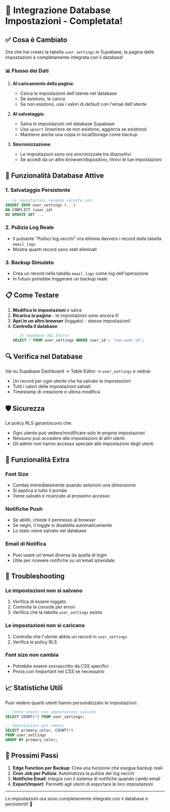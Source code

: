 # 🎯 Integrazione Database Impostazioni - Completata!

## ✅ Cosa è Cambiato

Ora che hai creato la tabella `user_settings` in Supabase, la pagina delle impostazioni è completamente integrata con il database!

### 📊 Flusso dei Dati

1. **Al caricamento della pagina**:
   - Cerca le impostazioni dell'utente nel database
   - Se esistono, le carica
   - Se non esistono, usa i valori di default con l'email dell'utente

2. **Al salvataggio**:
   - Salva le impostazioni nel database Supabase
   - Usa `upsert` (inserisce se non esistono, aggiorna se esistono)
   - Mantiene anche una copia in localStorage come backup

3. **Sincronizzazione**:
   - Le impostazioni sono ora sincronizzate tra dispositivi
   - Se accedi da un altro browser/dispositivo, ritrovi le tue impostazioni

## 🚀 Funzionalità Database Attive

### 1. **Salvataggio Persistente**
```sql
-- Le impostazioni vengono salvate con:
INSERT INTO user_settings (...) 
ON CONFLICT (user_id) 
DO UPDATE SET ...
```

### 2. **Pulizia Log Reale**
- Il pulsante "Pulisci log vecchi" ora elimina davvero i record dalla tabella `email_logs`
- Mostra quanti record sono stati eliminati

### 3. **Backup Simulato**
- Crea un record nella tabella `email_logs` come log dell'operazione
- In futuro potrebbe triggerare un backup reale

## 📋 Come Testare

1. **Modifica le impostazioni** e salva
2. **Ricarica la pagina** - le impostazioni sono ancora lì!
3. **Apri in un altro browser** (loggato) - stesse impostazioni!
4. **Controlla il database**:
   ```sql
   -- In Supabase SQL Editor
   SELECT * FROM user_settings WHERE user_id = 'tuo-user-id';
   ```

## 🔍 Verifica nel Database

Vai su Supabase Dashboard → Table Editor → `user_settings` e vedrai:
- Un record per ogni utente che ha salvato le impostazioni
- Tutti i valori delle impostazioni salvati
- Timestamp di creazione e ultima modifica

## 🛡️ Sicurezza

Le policy RLS garantiscono che:
- Ogni utente può vedere/modificare solo le proprie impostazioni
- Nessuno può accedere alle impostazioni di altri utenti
- Gli admin non hanno accesso speciale alle impostazioni degli utenti

## 🎨 Funzionalità Extra

### Font Size
- Cambia immediatamente quando selezioni una dimensione
- Si applica a tutto il portale
- Viene salvato e ricaricato al prossimo accesso

### Notifiche Push
- Se abiliti, chiede il permesso al browser
- Se neghi, il toggle si disabilita automaticamente
- Lo stato viene salvato nel database

### Email di Notifica
- Puoi usare un'email diversa da quella di login
- Utile per ricevere notifiche su un'email aziendale

## 🐛 Troubleshooting

### Le impostazioni non si salvano
1. Verifica di essere loggato
2. Controlla la console per errori
3. Verifica che la tabella `user_settings` esista

### Le impostazioni non si caricano
1. Controlla che l'utente abbia un record in `user_settings`
2. Verifica le policy RLS

### Font size non cambia
- Potrebbe essere sovrascritto da CSS specifici
- Prova con !important nel CSS se necessario

## 📈 Statistiche Utili

Puoi vedere quanti utenti hanno personalizzato le impostazioni:
```sql
-- Conta utenti con impostazioni salvate
SELECT COUNT(*) FROM user_settings;

-- Impostazioni più comuni
SELECT primary_color, COUNT(*) 
FROM user_settings 
GROUP BY primary_color;
```

## 🚀 Prossimi Passi

1. **Edge Function per Backup**: Crea una funzione che esegua backup reali
2. **Cron Job per Pulizia**: Automatizza la pulizia dei log vecchi
3. **Notifiche Email**: Integra con il sistema di notifiche quando cambi email
4. **Export/Import**: Permetti agli utenti di esportare le loro impostazioni

---

Le impostazioni ora sono completamente integrate con il database e persistenti! 🎉
